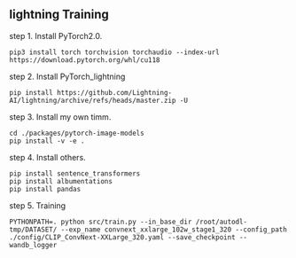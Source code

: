

## lightning Training

step 1. Install PyTorch2.0.
```shell
pip3 install torch torchvision torchaudio --index-url https://download.pytorch.org/whl/cu118
```

step 2. Install PyTorch_lightning
```shell
pip install https://github.com/Lightning-AI/lightning/archive/refs/heads/master.zip -U
```
step 3. Install my own timm.
```shell
cd ./packages/pytorch-image-models
pip install -v -e .
```

step 4. Install others.
```shell
pip install sentence_transformers
pip install albumentations
pip install pandas
```

step 5. Training
```shell
PYTHONPATH=. python src/train.py --in_base_dir /root/autodl-tmp/DATASET/ --exp_name convnext_xxlarge_102w_stage1_320 --config_path ./config/CLIP_ConvNext-XXLarge_320.yaml --save_checkpoint --wandb_logger

